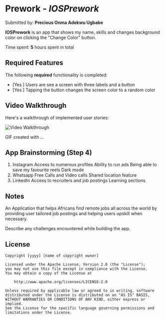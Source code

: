 # Prework - *IOSPrework*

Submitted by: **Precious Onma Adekwu Ugbabe**

**IOSPrework** is an app that shows my name, skills and changes background color on clicking the "Change Color" button.

Time spent: **5** hours spent in total

## Required Features

The following **required** functionality is completed:

- [Yes ] Users are see a screen with three labels and a button
- [Yes ] Tapping the button changes the screen color to a random color
 
## Video Walkthrough

Here's a walkthrough of implemented user stories:

<img src='http://i.imgur.com/link/to/your/gif/file.gif' title='Video Walkthrough' width='' alt='Video Walkthrough' />

<!-- Replace this with whatever GIF tool you used! -->
GIF created with ...  
<!-- Recommended tools:
[Kap](https://getkap.co/) for macOS
[ScreenToGif](https://www.screentogif.com/) for Windows
[peek](https://github.com/phw/peek) for Linux. -->

## App Brainstorming (Step 4)
1. Instagram
   Access to numerous profiles
   Ability to run ads 
   Being able to save my favourite reels
   Dark mode
2. Whatsapp
   Free Calls and Video calls
   Shared location feature
3. LinkedIn
   Access to recruiters and job postings
   Learning sections
   

## Notes
An Application that helps Africans find remote jobs all across the world by providing user tailored job postings and helping users upskill when necessary.

Describe any challenges encountered while building the app.

## License

    Copyright [yyyy] [name of copyright owner]

    Licensed under the Apache License, Version 2.0 (the "License");
    you may not use this file except in compliance with the License.
    You may obtain a copy of the License at

        http://www.apache.org/licenses/LICENSE-2.0

    Unless required by applicable law or agreed to in writing, software
    distributed under the License is distributed on an "AS IS" BASIS,
    WITHOUT WARRANTIES OR CONDITIONS OF ANY KIND, either express or implied.
    See the License for the specific language governing permissions and
    limitations under the License.
